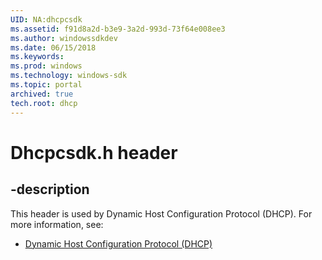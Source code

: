 ```yaml
---
UID: NA:dhcpcsdk
ms.assetid: f91d8a2d-b3e9-3a2d-993d-73f64e008ee3
ms.author: windowssdkdev
ms.date: 06/15/2018
ms.keywords: 
ms.prod: windows
ms.technology: windows-sdk
ms.topic: portal
archived: true
tech.root: dhcp
---
```


# Dhcpcsdk.h header


## -description


This header is used by Dynamic Host Configuration Protocol (DHCP). For more information, see:

- [Dynamic Host Configuration Protocol (DHCP)](../_dhcp/index.md)
